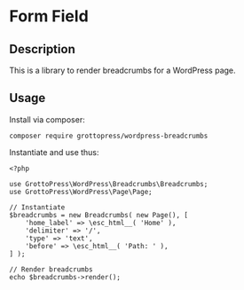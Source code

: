 # Form Field

## Description

This is a library to render breadcrumbs for a WordPress page.

## Usage

Install via composer:

`composer require grottopress/wordpress-breadcrumbs`

Instantiate and use thus:

    <?php

    use GrottoPress\WordPress\Breadcrumbs\Breadcrumbs;
    use GrottoPress\WordPress\Page\Page;

    // Instantiate
    $breadcrumbs = new Breadcrumbs( new Page(), [
        'home_label' => \esc_html__( 'Home' ),
        'delimiter' => '/',
        'type' => 'text',
        'before' => \esc_html__( 'Path: ' ),
    ] );

    // Render breadcrumbs
    echo $breadcrumbs->render();
